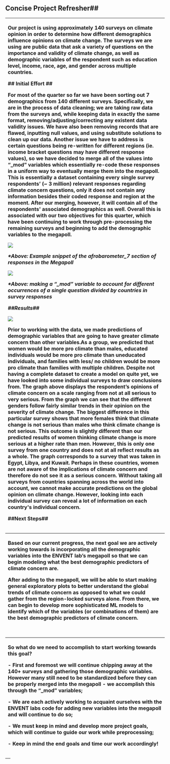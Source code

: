 ## Concise Project Refresher##

|<p>Our project is using approximately 140 surveys on climate opinion in order to determine how different demographics influence opinions on climate change. The surveys we are using are public data that ask a variety of questions on the importance and validity of climate change, as well as demographic variables of the respondent such as education level, income, race, age, and gender across multiple countries. </p><p> </p><p>## Initial Effort ##</p><p>For most of the quarter so far we have been sorting out 7 demographics from 140 different surveys. Specifically, we are in the process of data cleaning; we are taking raw data from the surveys and, while keeping data in exactly the same format, removing/adjusting/correcting any existent data validity issues. We have also been removing records that are flawed, inputting null values, and using substitute solutions to clean up our data. Another issue we have to address is certain questions being re-written for different regions (ie. income bracket questions may have different response values), so we have decided to merge all of the values into “\_mod” variables which essentially re-code these responses in a uniform way to eventually merge them into the **megapoll**. This is essentially a dataset containing every single survey respondents’ (~ 3 million) relevant responses regarding climate concern questions, only it does not contain any information besides their coded response and region at the moment. After our merging, however, it will contain all of the respondents' associated demographics as well. Overall this is associated with our two objectives for this quarter, which have been continuing to work through pre-processing the remaining surveys and beginning to add the demographic variables to the megapoll.</p><p></p><p></p><p>![](images/afro\_megapoll.png)</p><p></p><p>*\*Above: Example snippet of the afrobarometer\_7 section of responses in the Megapoll*</p><p></p><p>![](images/mod\_variable.png)</p><p></p><p>*\*Above: making a “\_mod” variable to account for different* *occurrences of a single question divided by countries in survey responses*</p><p></p><p>*##Results##*</p><p></p><p></p><p>*![](images/gender\_graph.JPG)*</p><p></p><p>Prior to working with the data, we made predictions of  demographic variables that are going to have greater climate concern than other variables.As a group, we predicted that women would be more pro climate than males, educated individuals would be more pro climate than uneducated individuals, and families with less/ no children would be more pro climate than families with multiple children. Despite not having a complete dataset to create a model on quite yet, we have looked into some individual surveys to draw conclusions from. The graph above displays the respondent’s opinions of climate concern on a scale ranging from not at all serious to very serious. From the graph we can see that the different genders follow fairly similar trends in their opinion on the severity of climate change. The biggest difference in this particular survey shows that more females think that climate change is not serious than males who think climate change is not serious. This outcome is slightly different than our predicted results of women thinking climate change is more serious at a higher rate than men. However, this is only one survey from one country and does not at all reflect results as a whole. The graph corresponds to a survey that was taken in Egypt, Libya, and Kuwait. Perhaps in these countries, women are not aware of the implications of climate concern and therefore do not see it as a serious concern. Without taking all surveys from countries spanning across the world into account, we cannot make accurate predictions on the global opinion on climate change. However, looking into each individual survey can reveal a lot of information on each country's individual concern. </p><p></p><p>##Next Steps##</p>|
| :- |

|<p>Based on our current progress, the next goal we are actively working towards is **incorporating all the demographic variables** into the ENVENT lab’s megapoll so that we can begin **modeling what the best demographic predictors of climate concern are**. </p><p></p><p>After adding to the megapoll, we will be able to start making general exploratory plots to better understand the global trends of climate concern as opposed to what we could gather from the region-locked surveys alone. From there, we can begin to develop more sophisticated ML models to identify which of the variables (or combinations of them) are the best demographic predictors of climate concern.</p>|
| :- |

||
| :- |

|<p>So what do we need to accomplish to start working towards this goal? </p><p>- First and foremost we will continue chipping away at the 140+ surveys and gathering those demographic variables. However many still need to be standardized before they can be properly merged into the megapoll - we accomplish this through the “\_mod” variables;</p><p>- We are each actively working to acquaint ourselves with the ENVENT labs code for adding new variables into the megapoll and will continue to do so;</p><p>- We must keep in mind and develop more project goals, which will continue to guide our work while preprocessing;</p><p>- Keep in mind the end goals and time our work accordingly! </p>|
| :- |

|<p></p><p></p><p></p><p></p><p></p>|
| :- |

